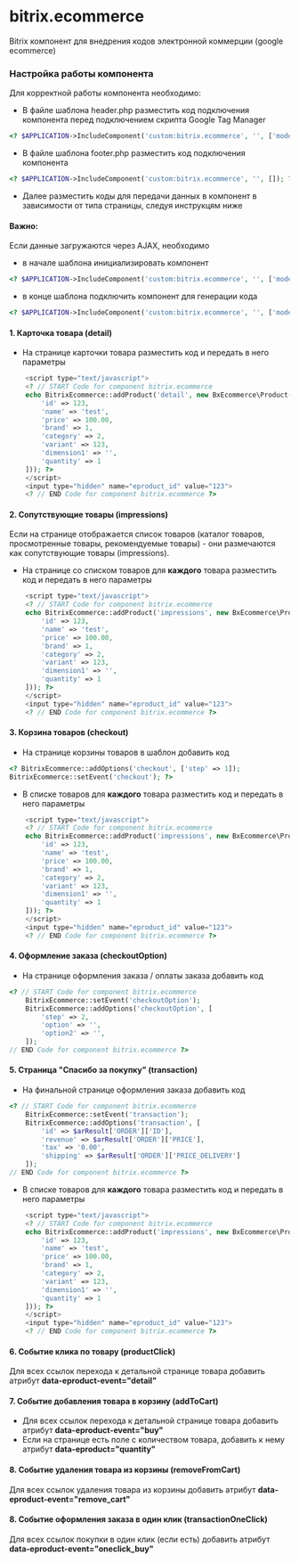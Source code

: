 # bitrix.ecommerce
Bitrix компонент для внедрения кодов электронной коммерции (google ecommerce)

### Настройка работы компонента

Для корректной работы компонента необходимо:

* В файле шаблона header.php разместить код подключения компонента перед подключением скрипта 
Google Tag Manager
```PHP
<? $APPLICATION->IncludeComponent('custom:bitrix.ecommerce', '', ['mode' => 'top']); ?>
```
* В файле шаблона footer.php разместить код подключения компонента
```PHP
<? $APPLICATION->IncludeComponent('custom:bitrix.ecommerce', '', []); ?>
```
* Далее разместить коды для передачи данных в компонент в зависимости от типа страницы, следуя 
инструкцям ниже

#### Важно:
Если данные загружаются через AJAX, необходимо
* в начале шаблона инициализировать компонент
```PHP
<? $APPLICATION->IncludeComponent('custom:bitrix.ecommerce', '', ['mode' => 'init']); ?>
```
* в конце шаблона подключить компонент для генерации кода
```PHP
<? $APPLICATION->IncludeComponent('custom:bitrix.ecommerce', '', ['mode' => 'ajax']); ?>
```

#### 1. Карточка товара (detail)

* На странице карточки товара разместить код и передать в него параметры
```PHP
    <script type="text/javascript">
    <? // START Code for component bitrix.ecommerce
    echo BitrixEcommerce::addProduct('detail', new BxEcommerce\Product([
        'id' => 123,
        'name' => 'test',
        'price' => 100.00,
        'brand' => 1,
        'category' => 2,
        'variant' => 123,
        'dimension1' => '',
        'quantity' => 1
    ])); ?>
    </script>
    <input type="hidden" name="eproduct_id" value="123">
    <? // END Code for component bitrix.ecommerce ?>
```

#### 2. Сопутствующие товары (impressions)

Если на странице отображается список товаров (каталог товаров, просмотренные товары, рекомендуемые товары) - они 
размечаются как сопутствующие товары (impressions).

* На странице со списком товаров для **каждого** товара разместить код и передать в него параметры
```PHP
    <script type="text/javascript">
    <? // START Code for component bitrix.ecommerce
    echo BitrixEcommerce::addProduct('impressions', new BxEcommerce\Product([
        'id' => 123,
        'name' => 'test',
        'price' => 100.00,
        'brand' => 1,
        'category' => 2,
        'variant' => 123,
        'dimension1' => '',
        'quantity' => 1
    ])); ?>
    </script>
    <input type="hidden" name="eproduct_id" value="123">
    <? // END Code for component bitrix.ecommerce ?>
```

#### 3. Корзина товаров (checkout)

* На странице корзины товаров в шаблон добавить код 
```PHP
<? BitrixEcommerce::addOptions('checkout', ['step' => 1]);
BitrixEcommerce::setEvent('checkout'); ?>
```
* В списке товаров для **каждого** товара разместить код и передать в него параметры
```PHP
    <script type="text/javascript">
    <? // START Code for component bitrix.ecommerce
    echo BitrixEcommerce::addProduct('impressions', new BxEcommerce\Product([
        'id' => 123,
        'name' => 'test',
        'price' => 100.00,
        'brand' => 1,
        'category' => 2,
        'variant' => 123,
        'dimension1' => '',
        'quantity' => 1
    ])); ?>
    </script>
    <input type="hidden" name="eproduct_id" value="123">
    <? // END Code for component bitrix.ecommerce ?>
```

#### 4. Оформление заказа (checkoutOption)

* На странице оформления заказа / оплаты заказа добавить код
```PHP
<? // START Code for component bitrix.ecommerce
    BitrixEcommerce::setEvent('checkoutOption');
    BitrixEcommerce::addOptions('checkoutOption', [
        'step' => 2,
        'option' => '',
        'option2' => '',
    ]);
// END Code for component bitrix.ecommerce ?>
```

#### 5. Страница "Спасибо за покупку" (transaction)

* На финальной странице оформления заказа добавить код
```PHP
<? // START Code for component bitrix.ecommerce
    BitrixEcommerce::setEvent('transaction');
    BitrixEcommerce::addOptions('transaction', [
        'id' => $arResult['ORDER']['ID'],
        'revenue' => $arResult['ORDER']['PRICE'],
        'tax' => '0.00',
        'shipping' => $arResult['ORDER']['PRICE_DELIVERY']
    ]);
// END Code for component bitrix.ecommerce ?>
```
* В списке товаров для **каждого** товара разместить код и передать в него параметры
```PHP
    <script type="text/javascript">
    <? // START Code for component bitrix.ecommerce
    echo BitrixEcommerce::addProduct('impressions', new BxEcommerce\Product([
        'id' => 123,
        'name' => 'test',
        'price' => 100.00,
        'brand' => 1,
        'category' => 2,
        'variant' => 123,
        'dimension1' => '',
        'quantity' => 1
    ])); ?>
    </script>
    <input type="hidden" name="eproduct_id" value="123">
    <? // END Code for component bitrix.ecommerce ?>
```

#### 6. Событие клика по товару (productClick)

Для всех ссылок перехода к детальной странице 
товара добавить атрибут **data-eproduct-event="detail"**

#### 7. Событие добавления товара в корзину (addToCart)

* Для всех ссылок перехода к детальной странице 
товара добавить атрибут **data-eproduct-event="buy"**
* Если на странице есть поле с количеством товара, добавить к нему атрибут **data-eproduct="quantity"**

#### 8. Событие удаления товара из корзины (removeFromCart)

Для всех ссылок удаления товара из корзины 
добавить атрибут **data-eproduct-event="remove_cart"**

#### 8. Событие оформления заказа в один клик (transactionOneClick)

Для всех ссылок покупки в один клик (если есть) 
добавить атрибут **data-eproduct-event="oneclick_buy"**